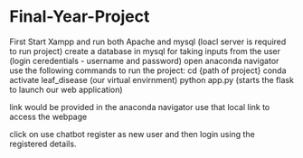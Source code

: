 # Final-Year-Project 
First Start Xampp and run both Apache and mysql (loacl server is required to run project)
create a database in mysql for taking inputs from the user (login ceredentials - username and password)
open anaconda navigator
use the following commands to run the project:
cd {path of project}
conda activate leaf_disease  (our virtual envirnment)
python app.py (starts the flask to launch our web application)

link would be provided in the anaconda navigator use that local link to access the webpage

click on use chatbot
register as new user and then login using the registered details.
